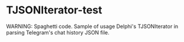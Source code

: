 # TJSONIterator-test
WARNING: Spaghetti code. Sample of usage Delphi's TJSONIterator in parsing Telegram's chat history JSON file.
